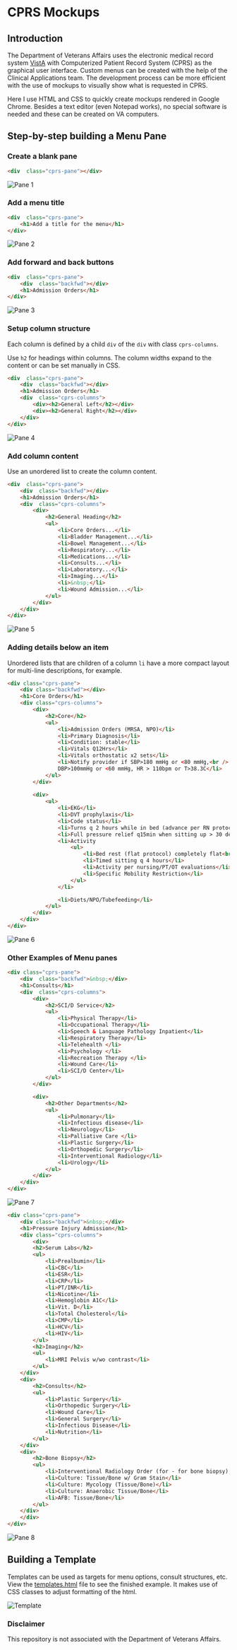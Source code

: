 ﻿
# CPRS Mockups

## Introduction
The Department of Veterans Affairs uses the electronic medical record system [VistA](https://en.wikipedia.org/wiki/VistA) with Computerized Patient Record System (CPRS) as the graphical user interface. Custom menus can be created with the help of the Clinical Applications team. The development process can be more efficient with the use of mockups to visually show what is requested in CPRS. 

Here I use HTML and CSS to quickly create mockups rendered in Google Chrome. Besides a text editor (even Notepad works), no special software is needed and these can be created on VA computers. 

## Step-by-step building a Menu Pane

### Create a blank pane
```html
<div  class="cprs-pane"></div>
```
![Pane 1](screenshots/pane01.png)

### Add a menu title
```html
<div  class="cprs-pane">
	<h1>Add a title for the menu</h1>
</div>
```
![Pane 2](screenshots/pane02.png)

### Add forward and back buttons
```html
<div  class="cprs-pane">
	<div  class="backfwd"></div>
	<h1>Admission Orders</h1>
</div>
```
![Pane 3](screenshots/pane03.png)

### Setup column structure
Each column is defined by a child `div` of the `div` with class `cprs-columns`. 

Use `h2` for headings within columns. The column widths expand to the content or can be set manually in CSS. 

```html
<div  class="cprs-pane">
	<div  class="backfwd"></div>
	<h1>Admission Orders</h1>
	<div  class="cprs-columns">
		<div><h2>General Left</h2></div>
		<div><h2>General Right</h2></div>
	</div>
</div>
```
![Pane 4](screenshots/pane04.png)

### Add column content

Use an unordered list to create the column content. 
```html
<div  class="cprs-pane">
	<div  class="backfwd"></div>
	<h1>Admission Orders</h1>
	<div  class="cprs-columns">
		<div>
			<h2>General Heading</h2>
			<ul>
				<li>Core Orders...</li>
				<li>Bladder Management...</li>
				<li>Bowel Management...</li>
				<li>Respiratory...</li>
				<li>Medications...</li>
				<li>Consults...</li>
				<li>Laboratory...</li>
				<li>Imaging...</li>
				<li>&nbsp;</li>
				<li>Wound Admission...</li>
			</ul>
		</div>
	</div>
</div>
```
![Pane 5](screenshots/pane05.png)

### Adding details below an item
Unordered lists that are children of a column `li` have a more compact layout for multi-line descriptions, for example. 
```html
<div class="cprs-pane">
	<div class="backfwd"></div>
	<h1>Core Orders</h1>
	<div class="cprs-columns">
		<div>
			<h2>Core</h2>
			<ul>
				<li>Admission Orders (MRSA, NPO)</li>
				<li>Primary Diagnosis</li>
				<li>Condition: stable</li>
				<li>Vitals Q12Hrs</li>
				<li>Vitals orthostatic x2 sets</li>
				<li>Notify provider if SBP>180 mmHg or <80 mmHg,<br />
				DBP>100mmHg or <60 mmHg, HR > 110bpm or T>38.3C</li>
			</ul>
		</div>
	
		<div>
			<ul>
				<li>EKG</li>
				<li>DVT prophylaxis</li>
				<li>Code status</li>
				<li>Turns q 2 hours while in bed (advance per RN protocol)</li>
				<li>Full pressure relief q15min when sitting up > 30 deg (e.g. in wheelchair</li>
				<li>Activity
					<ul>
						<li>Bed rest (flat protocol) completely flat<br  /> with no reverse Trendelenburg positioning</li>
						<li>Timed sitting q 4 hours</li>
						<li>Activity per nursing/PT/OT evaluations</li>
						<li>Specific Mobility Restriction</li>
					</ul>
				</li> 

				<li>Diets/NPO/Tubefeeding</li>
			</ul>
		</div>
	</div>
</div>
```
![Pane 6](screenshots/pane06.png)

### Other Examples of Menu panes
```html
<div class="cprs-pane">
	<div  class="backfwd">&nbsp;</div>
	<h1>Consults</h1>
	<div  class="cprs-columns">
		<div>
			<h2>SCI/D Service</h2>
			<ul>
				<li>Physical Therapy</li>
				<li>Occupational Therapy</li>
				<li>Speech & Language Pathology Inpatient</li>
				<li>Respiratory Therapy</li>
				<li>Telehealth </li>
				<li>Psychology </li>
				<li>Recreation Therapy </li>
				<li>Wound Care</li>
				<li>SCI/D Center</li>
			</ul>
		</div>

		<div>
			<h2>Other Departments</h2>
			<ul>
				<li>Pulmonary</li>
				<li>Infectious disease</li>
				<li>Neurology</li>
				<li>Palliative Care </li>
				<li>Plastic Surgery</li>
				<li>Orthopedic Surgery</li>
				<li>Interventional Radiology</li>
				<li>Urology</li>
			</ul>
		</div>
	</div>
</div>
```
![Pane 7](screenshots/pane07.png)

```html
<div class="cprs-pane">
	<div class="backfwd">&nbsp;</div>
	<h1>Pressure Injury Admission</h1>
	<div class="cprs-columns">
		<div>
		<h2>Serum Labs</h2>
		<ul>
			<li>Prealbumin</li>
			<li>CBC</li>
			<li>ESR</li>
			<li>CRP</li>
			<li>PT/INR</li>
			<li>Nicotine</li>
			<li>Hemoglobin A1C</li>
			<li>Vit. D</li>
			<li>Total Cholesterol</li>
			<li>CMP</li>
			<li>HCV</li>
			<li>HIV</li>
		</ul>
		<h2>Imaging</h2>
		<ul>
			<li>MRI Pelvis w/wo contrast</li>
		</ul>
	</div>
	<div>
		<h2>Consults</h2>
		<ul>
			<li>Plastic Surgery</li>
			<li>Orthopedic Surgery</li>
			<li>Wound Care</li>
			<li>General Surgery</li>
			<li>Infectious Disease</li>
			<li>Nutrition</li>
		</ul>
	</div>
	<div>
		<h2>Bone Biopsy</h2>
		<ul>
			<li>Interventional Radiology Order (for - for bone biopsy), placed as Imaging order not a Consult</li>
			<li>Culture: Tissue/Bone w/ Gram Stain</li>
			<li>Culture: Mycology (Tissue/Bone)</li>
			<li>Culture: Anaerobic Tissue/Bone</li>
			<li>AFB: Tissue/Bone</li>
		</ul>
	</div>
	</div>
</div>
```
![Pane 8](screenshots/pane08.png)

## Building a Template

Templates can be used as targets for menu options, consult structures, etc. View the [templates.html](templates.html) file to see the finished example. It makes use of CSS classes to adjust formatting of the html. 

![Template](screenshots/cprs-template.png)

### Disclaimer
This repository is not associated with the Department of Veterans Affairs. 
